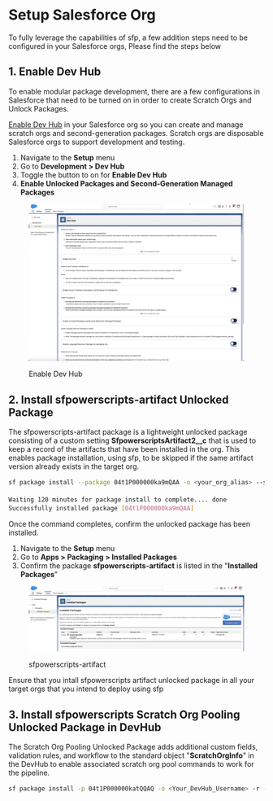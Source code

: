 # Setup Salesforce Org

To fully leverage the capabilities of sfp, a few addition steps need to be configured in your Salesforce orgs,  Please find the steps below

## 1. Enable Dev Hub

To enable modular package development, there are a few configurations in Salesforce that need to be turned on in order to create Scratch Orgs and Unlock Packages.

[Enable Dev Hub](https://developer.salesforce.com/docs/atlas.en-us.sfdx\_dev.meta/sfdx\_dev/sfdx\_setup\_enable\_devhub.htm) in your Salesforce org so you can create and manage scratch orgs and second-generation packages. Scratch orgs are disposable Salesforce orgs to support development and testing.

1. Navigate to the **Setup** menu
2. Go to **Development > Dev Hub**
3. Toggle the button to on for **Enable Dev Hub**
4. &#x20;**Enable Unlocked Packages and Second-Generation Managed Packages**&#x20;

<figure><img src="../.gitbook/assets/image (6).png" alt=""><figcaption><p>Enable Dev Hub</p></figcaption></figure>

## 2. Install sfpowerscripts-artifact Unlocked Package

The sfpowerscripts-artifact package is a lightweight unlocked package consisting of a custom setting **SfpowerscriptsArtifact2\_\_c** that is used to keep a record of the artifacts that have been installed in the org. This enables package installation, using sfp, to be skipped if the same artifact version already exists in the target org.

```bash
sf package install --package 04t1P000000ka9mQAA -o <your_org_alias> --security-type=AdminsOnly --wait=120

Waiting 120 minutes for package install to complete.... done
Successfully installed package [04t1P000000ka9mQAA]
```

Once the command completes, confirm the unlocked package has been installed.

1. Navigate to the **Setup** menu
2. Go to **Apps > Packaging > Installed Packages**
3. Confirm the package **sfpowerscripts-artifact** is listed in the "**Installed Packages**"

<figure><img src="../.gitbook/assets/image (7).png" alt=""><figcaption><p>sfpowerscripts-artifact </p></figcaption></figure>

Ensure that you intall sfpowerscripts artifact unlocked package in all your target orgs that you intend to deploy using sfp

## 3. Install sfpowerscripts Scratch Org Pooling Unlocked Package in DevHub

The Scratch Org Pooling Unlocked Package adds additional custom fields, validation rules, and workflow to the standard object "**ScratchOrgInfo**" in the DevHub to enable associated scratch org pool commands to work for the pipeline.

```bash
sf package install -p 04t1P000000katQQAQ -o <Your_DevHub_Username> -r -a package -s AdminsOnly -w 30
```

##
